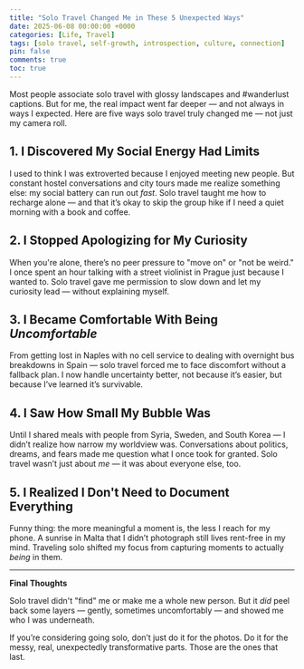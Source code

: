 ```yaml
---
title: "Solo Travel Changed Me in These 5 Unexpected Ways"
date: 2025-06-08 00:00:00 +0000
categories: [Life, Travel]
tags: [solo travel, self-growth, introspection, culture, connection]
pin: false
comments: true
toc: true
---
```


Most people associate solo travel with glossy landscapes and #wanderlust captions. But for me, the real impact went far deeper — and not always in ways I expected. Here are five ways solo travel truly changed me — not just my camera roll.

## 1. I Discovered My Social Energy Had Limits

I used to think I was extroverted because I enjoyed meeting new people. But constant hostel conversations and city tours made me realize something else: my social battery can run out *fast*. Solo travel taught me how to recharge alone — and that it’s okay to skip the group hike if I need a quiet morning with a book and coffee.

## 2. I Stopped Apologizing for My Curiosity

When you're alone, there’s no peer pressure to "move on" or "not be weird." I once spent an hour talking with a street violinist in Prague just because I wanted to. Solo travel gave me permission to slow down and let my curiosity lead — without explaining myself.

## 3. I Became Comfortable With Being *Uncomfortable*

From getting lost in Naples with no cell service to dealing with overnight bus breakdowns in Spain — solo travel forced me to face discomfort without a fallback plan. I now handle uncertainty better, not because it’s easier, but because I’ve learned it’s survivable.

## 4. I Saw How Small My Bubble Was

Until I shared meals with people from Syria, Sweden, and South Korea — I didn’t realize how narrow my worldview was. Conversations about politics, dreams, and fears made me question what I once took for granted. Solo travel wasn’t just about *me* — it was about everyone else, too.

## 5. I Realized I Don't Need to Document Everything

Funny thing: the more meaningful a moment is, the less I reach for my phone. A sunrise in Malta that I didn’t photograph still lives rent-free in my mind. Traveling solo shifted my focus from capturing moments to actually *being* in them.

---

**Final Thoughts**

Solo travel didn't "find" me or make me a whole new person. But it *did* peel back some layers — gently, sometimes uncomfortably — and showed me who I was underneath.

If you’re considering going solo, don’t just do it for the photos. Do it for the messy, real, unexpectedly transformative parts. Those are the ones that last.

